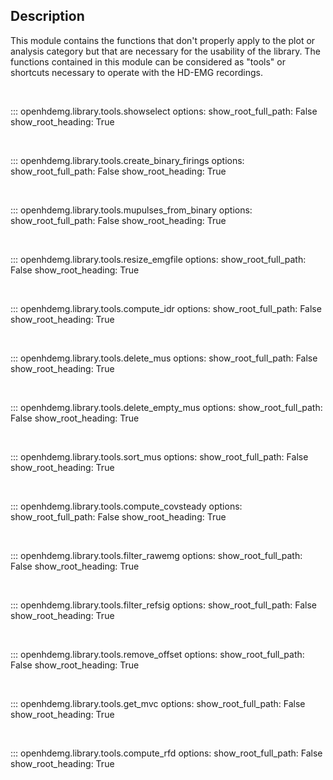 Description
-----------
This module contains the functions that don't properly apply to the plot
or analysis category but that are necessary for the usability of the library.
The functions contained in this module can be considered as "tools" or
shortcuts necessary to operate with the HD-EMG recordings.

<br/>

::: openhdemg.library.tools.showselect
    options:
        show_root_full_path: False
        show_root_heading: True

<br/>

::: openhdemg.library.tools.create_binary_firings
    options:
        show_root_full_path: False
        show_root_heading: True

<br/>

::: openhdemg.library.tools.mupulses_from_binary
    options:
        show_root_full_path: False
        show_root_heading: True

<br/>

::: openhdemg.library.tools.resize_emgfile
    options:
        show_root_full_path: False
        show_root_heading: True

<br/>

::: openhdemg.library.tools.compute_idr
    options:
        show_root_full_path: False
        show_root_heading: True

<br/>

::: openhdemg.library.tools.delete_mus
    options:
        show_root_full_path: False
        show_root_heading: True

<br/>

::: openhdemg.library.tools.delete_empty_mus
    options:
        show_root_full_path: False
        show_root_heading: True

<br/>

::: openhdemg.library.tools.sort_mus
    options:
        show_root_full_path: False
        show_root_heading: True

<br/>

::: openhdemg.library.tools.compute_covsteady
    options:
        show_root_full_path: False
        show_root_heading: True

<br/>

::: openhdemg.library.tools.filter_rawemg
    options:
        show_root_full_path: False
        show_root_heading: True

<br/>

::: openhdemg.library.tools.filter_refsig
    options:
        show_root_full_path: False
        show_root_heading: True

<br/>

::: openhdemg.library.tools.remove_offset
    options:
        show_root_full_path: False
        show_root_heading: True

<br/>

::: openhdemg.library.tools.get_mvc
    options:
        show_root_full_path: False
        show_root_heading: True

<br/>

::: openhdemg.library.tools.compute_rfd
    options:
        show_root_full_path: False
        show_root_heading: True

<br/>
